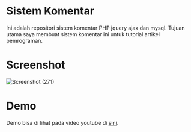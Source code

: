# Sistem Komentar
Ini adalah repositori sistem komentar PHP jquery ajax dan mysql. Tujuan utama saya membuat sistem komentar ini untuk tutorial artikel pemrograman.

# Screenshot
![Screenshot (271)](https://user-images.githubusercontent.com/83481679/212620293-e6141f49-2026-4e84-9321-7784d0170b43.png)


# Demo
Demo bisa di lihat pada video youtube di <a href="https://youtu.be/R0qDobovf1w">sini</a>.
